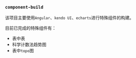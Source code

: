 ### `component-build`

​	该项目主要使用`Angular`、`kendo UI`、`echarts`进行特殊组件的构建。

目前已完成的特殊组件有：

* 表中表
* 科学计数法趋势图
* 表中`topo`图